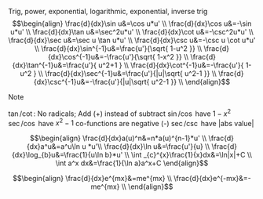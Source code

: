 Trig, power, exponential, logarithmic, exponential, inverse trig
$$\begin{align}
\frac{d}{dx}\sin u&=\cos u*u' \\
\frac{d}{dx}\cos u&=-\sin u*u' \\
\frac{d}{dx}\tan u&=\sec^2u*u' \\
\frac{d}{dx}\cot u&=-\csc^2u*u' \\
\frac{d}{dx}\sec u&=\sec u \tan u*u' \\
\frac{d}{dx}\csc u&=-\csc u \cot u*u' \\
\frac{d}{dx}\sin^{-1}u&=\frac{u'}{\sqrt{ 1-u^2 }} \\
\frac{d}{dx}\cos^{-1}u&=-\frac{u'}{\sqrt{ 1-x^2 }} \\
\frac{d}{dx}\tan^{-1}u&=\frac{u'}{ u^2+1 } \\
\frac{d}{dx}\cot^{-1}u&=-\frac{u'}{ 1-u^2 } \\
\frac{d}{dx}\sec^{-1}u&=\frac{u'}{|u|\sqrt{ u^2-1 }} \\
\frac{d}{dx}\csc^{-1}u&=-\frac{u'}{|u|\sqrt{ u^2-1 }} \\
\end{align}$$

> [!Note] 
> $\tan/\cot$: No radicals; Add (+) instead of subtract
> $\sin/\cos$ have $1-x^2$
> $\sec/\cos$ have $x^2-1$
> co-functions are negative (-)
> $\sec/\csc$ have |abs value|


$$\begin{align}
\frac{d}{dx}a(u)^n&=n*a(u)^{n-1}*u' \\
\frac{d}{dx}a^u&=a^u\ln u *u'\\
\frac{d}{dx}\ln u&=\frac{u'}{u} \\
\frac{d}{dx}\log_{b}u&=\frac{1}{u\ln b}*u' \\
\int _{c}^{x}\frac{1}{x}dx&=\ln|x|+C \\
\int a^x dx&=\frac{1}{\ln a}a^x+C
\end{align}$$

$$\begin{align}
\frac{d}{dx}e^{mx}&=me^{mx} \\
\frac{d}{dx}e^{-mx}&=-me^{mx} \\
\end{align}$$
